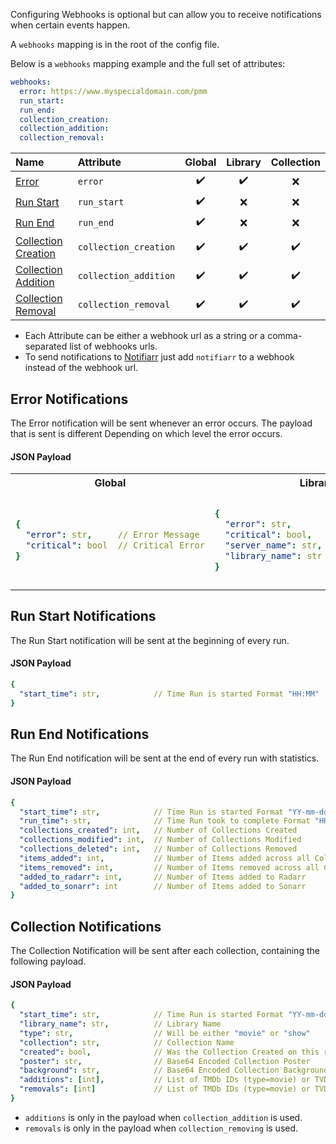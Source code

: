 Configuring Webhooks is optional but can allow you to receive notifications when certain events happen.

A `webhooks` mapping is in the root of the config file.

Below is a `webhooks` mapping example and the full set of attributes:

```yaml
webhooks:
  error: https://www.myspecialdomain.com/pmm
  run_start:
  run_end:
  collection_creation:
  collection_addition:
  collection_removal:
```

| Name | Attribute | Global | Library | Collection |
| :--- | :--- | :---: | :---: | :---: |
| [Error](#error-notifications) | `error` | :heavy_check_mark: | :heavy_check_mark: | :x: |
| [Run Start](#run-start-notifications) | `run_start` | :heavy_check_mark: | :x: | :x: |
| [Run End](#run-end-notifications) | `run_end` | :heavy_check_mark: | :x: | :x: |
| [Collection Creation](#collection-notifications) | `collection_creation` | :heavy_check_mark: | :heavy_check_mark: | :heavy_check_mark: |
| [Collection Addition](#collection-notifications) | `collection_addition` | :heavy_check_mark: | :heavy_check_mark: | :heavy_check_mark: |
| [Collection Removal](#collection-notifications) | `collection_removal` | :heavy_check_mark: | :heavy_check_mark: | :heavy_check_mark: |

* Each Attribute can be either a webhook url as a string or a comma-separated list of webhooks urls.
* To send notifications to [Notifiarr](https://github.com/meisnate12/Plex-Meta-Manager/wiki/Notifiarr-Attributes) just add `notifiarr` to a webhook instead of the webhook url.

## Error Notifications

The Error notification will be sent whenever an error occurs. The payload that is sent is different Depending on which level the error occurs.

#### JSON Payload

<table>
  <tr>
    <th>Global</th>
    <th>Library</th>
    <th>Collection</th>
  </tr>
  <tr>
    <td>

```yaml
{
  "error": str,     // Error Message
  "critical": bool  // Critical Error
}
```

</td>
    <td>

```yaml
{
  "error": str,        // Error Message
  "critical": bool,    // Critical Error
  "server_name": str,  // Server Name
  "library_name": str  // Library Name
}
```

</td>
    <td>

```yaml
{
  "error": str,         // Error Message
  "critical": bool,     // Critical Error
  "server_name": str,   // Server Name
  "library_name": str,  // Library Name
  "collection": str     // Collection Name
}
```

</td>
  </tr>
</table> 

## Run Start Notifications

The Run Start notification will be sent at the beginning of every run.

#### JSON Payload

```yaml
{
  "start_time": str,            // Time Run is started Format "HH:MM"
}
```

## Run End Notifications

The Run End notification will be sent at the end of every run with statistics.

#### JSON Payload

```yaml
{
  "start_time": str,            // Time Run is started Format "YY-mm-ddTHH:MM:SSZ"
  "run_time": str,              // Time Run took to complete Format "HH:MM"
  "collections_created": int,   // Number of Collections Created
  "collections_modified": int,  // Number of Collections Modified
  "collections_deleted": int,   // Number of Collections Removed
  "items_added": int,           // Number of Items added across all Collections
  "items_removed": int,         // Number of Items removed across all Collections
  "added_to_radarr": int,       // Number of Items added to Radarr
  "added_to_sonarr": int        // Number of Items added to Sonarr
}
```

## Collection Notifications

The Collection Notification will be sent after each collection, containing the following payload.

#### JSON Payload

```yaml
{
  "start_time": str,            // Time Run is started Format "YY-mm-ddTHH:MM:SSZ"
  "library_name": str,          // Library Name
  "type": str,                  // Will be either "movie" or "show"
  "collection": str,            // Collection Name
  "created": bool,              // Was the Collection Created on this run
  "poster": str,                // Base64 Encoded Collection Poster
  "background": str,            // Base64 Encoded Collection Background
  "additions": [int],           // List of TMDb IDs (type=movie) or TVDb IDs (type=show) added to the colleciton
  "removals": [int]             // List of TMDb IDs (type=movie) or TVDb IDs (type=show) removed from the colleciton
}
```

* `additions` is only in the payload when `collection_addition` is used.
* `removals` is only in the payload when `collection_removing` is used.
